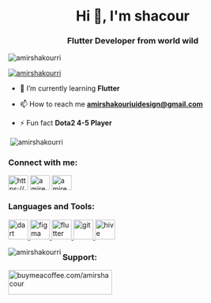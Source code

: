 <h1 align="center">Hi 👋, I'm shacour</h1>
<h3 align="center">Flutter Developer from world wild</h3>

<p align="left"> <img src="https://komarev.com/ghpvc/?username=amirshakourri&label=Profile%20views&color=0e75b6&style=flat" alt="amirshakourri" /> </p>

<p align="left"> <a href="https://github.com/ryo-ma/github-profile-trophy"><img src="https://github-profile-trophy.vercel.app/?username=amirshakourri" alt="amirshakourri" /></a> </p>

- 🌱 I’m currently learning **Flutter**

- 📫 How to reach me **amirshakouriuidesign@gmail.com**

- ⚡ Fun fact **Dota2 4-5 Player**

<p>&nbsp;<img align="center" src="https://github-readme-stats.vercel.app/api?username=amirshakourri&show_icons=true&locale=en" alt="amirshakourri" /></p>

<h3 align="left">Connect with me:</h3>
<p align="left">
<a href="https://linkedin.com/in/https://www.linkedin.com/in/amir-shacour-56492b217?utm_source=share&utm_campaign=share_via&utm_content=profile&utm_medium=android_ap" target="blank"><img align="center" src="https://raw.githubusercontent.com/rahuldkjain/github-profile-readme-generator/master/src/images/icons/Social/linked-in-alt.svg" alt="https://www.linkedin.com/in/amir-shacour-56492b217?utm_source=share&utm_campaign=share_via&utm_content=profile&utm_medium=android_ap" height="30" width="40" /></a>
<a href="https://instagram.com/amireshacour" target="blank"><img align="center" src="https://raw.githubusercontent.com/rahuldkjain/github-profile-readme-generator/master/src/images/icons/Social/instagram.svg" alt="amireshacour" height="30" width="40" /></a>
<a href="https://www.youtube.com/c/amireshacour" target="blank"><img align="center" src="https://raw.githubusercontent.com/rahuldkjain/github-profile-readme-generator/master/src/images/icons/Social/youtube.svg" alt="amireshacour" height="30" width="40" /></a>
</p>

<h3 align="left">Languages and Tools:</h3>
<p align="left"> <a href="https://dart.dev" target="_blank" rel="noreferrer"> <img src="https://www.vectorlogo.zone/logos/dartlang/dartlang-icon.svg" alt="dart" width="40" height="40"/> </a> <a href="https://www.figma.com/" target="_blank" rel="noreferrer"> <img src="https://www.vectorlogo.zone/logos/figma/figma-icon.svg" alt="figma" width="40" height="40"/> </a> <a href="https://flutter.dev" target="_blank" rel="noreferrer"> <img src="https://www.vectorlogo.zone/logos/flutterio/flutterio-icon.svg" alt="flutter" width="40" height="40"/> </a> <a href="https://git-scm.com/" target="_blank" rel="noreferrer"> <img src="https://www.vectorlogo.zone/logos/git-scm/git-scm-icon.svg" alt="git" width="40" height="40"/> </a> <a href="https://hive.apache.org/" target="_blank" rel="noreferrer"> <img src="https://www.vectorlogo.zone/logos/apache_hive/apache_hive-icon.svg" alt="hive" width="40" height="40"/> </a> </p>

<p><img align="left" src="https://github-readme-stats.vercel.app/api/top-langs?username=amirshakourri&show_icons=true&locale=en&layout=compact" alt="amirshakourri" /></p>


<h3 align="left">Support:</h3>
<p><a href="https://www.buymeacoffee.com/buymeacoffee.com/amirshacour"> <img align="left" src="https://cdn.buymeacoffee.com/buttons/v2/default-yellow.png" height="50" width="210" alt="buymeacoffee.com/amirshacour" /></a></p><br><br>
